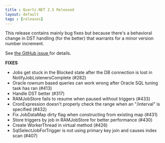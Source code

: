 ```yaml
---
title : Quartz.NET 2.5 Released
layout: default
tags : [releases]
---
```


This release contains mainly bug fixes but because there's a behavioral change in
DST handling (for the better) that warrants for a minor version number increment.

See [the GitHub issue ](https://github.com/quartznet/quartznet/pull/317) for details.

__FIXES__

* Jobs get stuck in the Blocked state after the DB connection is lost in NotifyJobListenersComplete (#282)
* Oracle rownum based queries can work wrong after Oracle SQL tuning task has ran (#413)
* Handle DST better (#317)
* RAMJobStore fails to resume when paused without triggers (#433)
* CronExpression doesn't properly check the range when an "/interval" is specified (#432)
* Fix JobDataMap dirty flag when constructing from existing map (#431)
* Store triggers by job in RAMJobStore for better performance (#430)
* Create WorkerThread in virtual method (#426)
* SqlSelectJobForTrigger is not using primary key join and causes index scan (#407)

<Download />
